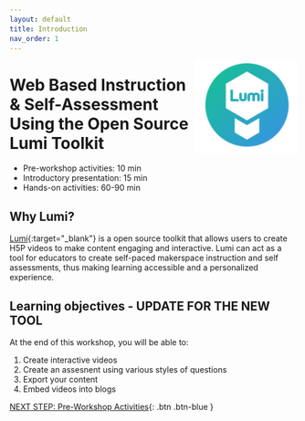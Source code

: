 ```yaml
---
layout: default
title: Introduction 
nav_order: 1
---
```

<img src="images/lumi.png" style="float:right;width:180px;" alt="Lumi logo">

# Web Based Instruction & Self-Assessment Using the Open Source Lumi Toolkit

- Pre-workshop activities: 10 min 
- Introductory presentation: 15 min
- Hands-on activities: 60-90 min

## Why Lumi? 

[Lumi](https://lumi.education/en/){:target="_blank"} is a open source toolkit that allows users to create H5P videos to make content engaging and interactive. Lumi can act as a tool for educators to create self-paced makerspace instruction and self assessments, thus making learning accessible and a personalized experience. 

## Learning objectives - UPDATE FOR THE NEW TOOL

At the end of this workshop, you will be able to:

1. Create interactive videos
2. Create an assesnent using various styles of questions
3. Export your content
4. Embed videos into blogs
 
[NEXT STEP: Pre-Workshop Activities](pre-workshop.html){: .btn .btn-blue }
